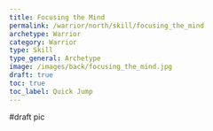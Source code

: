 ```yaml
---
title: Focusing the Mind
permalink: /warrior/north/skill/focusing_the_mind
archetype: Warrior
category: Warrior
type: Skill
type_general: Archetype
image: /images/back/focusing_the_mind.jpg
draft: true
toc: true
toc_label: Quick Jump
---
```

#draft pic
